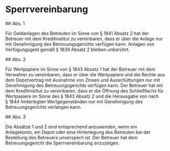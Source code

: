 # Sperrvereinbarung



\#\# Abs. 1

 Für Geldanlagen des Betreuten im Sinne von § 1841 Absatz 2 hat der Betreuer mit dem Kreditinstitut zu vereinbaren, dass er über die Anlage nur mit Genehmigung des Betreuungsgerichts verfügen kann. Anlagen von Verfügungsgeld gemäß § 1839 Absatz 2 bleiben unberührt.

\#\# Abs. 2

 Für Wertpapiere im Sinne von § 1843 Absatz 1 hat der Betreuer mit dem Verwahrer zu vereinbaren, dass er über die Wertpapiere und die Rechte aus dem Depotvertrag mit Ausnahme von Zinsen und Ausschüttungen nur mit Genehmigung des Betreuungsgerichts verfügen kann. Der Betreuer hat mit dem Kreditinstitut zu vereinbaren, dass er die Öffnung des Schließfachs für Wertpapiere im Sinne des § 1843 Absatz 2 und die Herausgabe von nach § 1844 hinterlegten Wertgegenständen nur mit Genehmigung des Betreuungsgerichts verlangen kann.

\#\# Abs. 3

 Die Absätze 1 und 2 sind entsprechend anzuwenden, wenn ein Anlagekonto, ein Depot oder eine Hinterlegung des Betreuten bei der Bestellung des Betreuers unversperrt ist. Der Betreuer hat dem Betreuungsgericht die Sperrvereinbarung anzuzeigen. 

